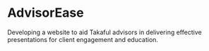 # AdvisorEase
Developing a website to aid Takaful advisors in delivering effective presentations for client engagement and education.
